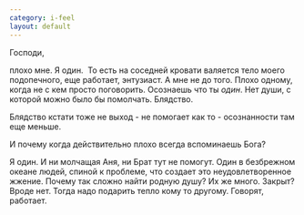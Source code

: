 ```yaml
--- 
category: i-feel
layout: default
---
```

Господи,

плохо мне. Я один.  То есть на соседней кровати валяется тело моего подопечного, еще работает, энтузиаст. А мне не до того. Плохо одному, когда не с кем просто поговорить. Осознаешь что ты _один_. Нет души, с которой можно было бы помолчать. Блядство.

Блядство кстати тоже не выход - не помогает как то - осознанности там еще меньше.

И почему когда действительно плохо всегда вспоминаешь Бога?

Я один. И ни молчащая Аня, ни Брат тут не помогут. Один в безбрежном океане людей, спиной к проблеме, что создает это неудовлетворенное жжение. Почему так сложно найти родную душу? Их же много. Закрыт? Вроде нет. Тогда надо подарить тепло кому то другому. Говорят, работает.

